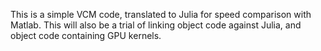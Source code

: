 This is a simple VCM code, translated to Julia for speed comparison with Matlab.  This will also be a trial of linking object code against Julia, and object code containing GPU kernels.

